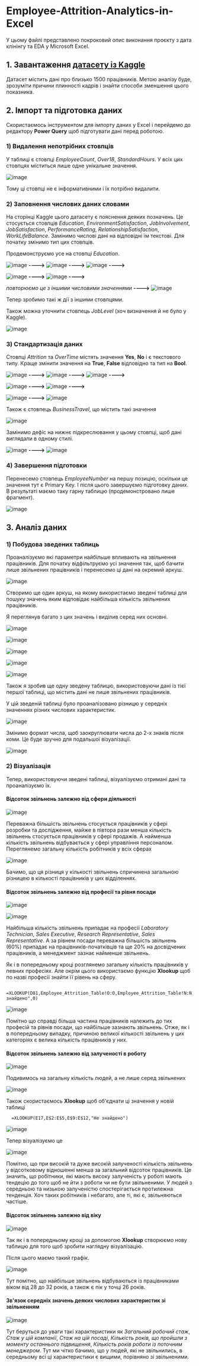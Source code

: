 # Employee-Attrition-Analytics-in-Excel

У цьому файлі представлено покроковий опис виконання проєкту з дата клінінгу та EDA у Microsoft Excel.

## 1. Завантаження [датасету із Kaggle](https://www.kaggle.com/datasets/pavansubhasht/ibm-hr-analytics-attrition-dataset)

Датасет містить дані про близько 1500 працівників. Метою аналізу буде, зрозуміти причини плинності кадрів і знайти способи зменшення цього показника.

## 2. Імпорт та підготовка даних

Скористаємось інструментом для імпорту даних у Excel і перейдемо до редактору **Power Query** щоб підготувати дані перед роботою.

### 1) Видалення непотрібних стовпців

У таблиці є стовпці *EmployeeCount*, *Over18*, *StandardHours*. У всіх цих стовпцях міститься лише одне унікальне значення.

![image](https://github.com/user-attachments/assets/8f0ac4e4-56e8-490d-a1a6-05e7db391042)

Тому ці стовпці не є інформативними і їх потрібно видалити.

### 2) Заповнення числових даних словами

На сторінці Kaggle цього датасету є пояснення деяких позначень. Це стосується стовпців *Education*, *EnvironmentSatisfaction*, *JobInvolvement*, *JobSatisfaction*, *PerformanceRating*, *RelationshipSatisfaction*, *WorkLifeBalance*. Замінимо числові дані на відповідні їм текстові. Для початку змінимо тип цих стовпців. 

Продемонструємо усе на стовпці *Education*.

![image](https://github.com/user-attachments/assets/cd1969fb-1e50-4be1-a5b8-3067a92d5289) **---->**
![image](https://github.com/user-attachments/assets/16eea66b-dfaf-4c92-b83d-82f9abca52ff) **---->**
![image](https://github.com/user-attachments/assets/b298704a-5835-4d13-93df-c5170fbbfa5b) **---->**

![image](https://github.com/user-attachments/assets/08d8c328-7c17-4a17-b9c8-2155031bf5b1) **---->**
![image](https://github.com/user-attachments/assets/ee185d19-91f2-4ba7-a4ac-02b3f0f0cebd) **---->**

*повторюємо це з іншими числовими значеннями* **---->**
![image](https://github.com/user-attachments/assets/920ebc66-c9f2-4940-a3c5-8d3f627797fd)

Тепер зробимо такі ж дії з іншими стовпцями.

Також можна уточнити стовпець *JobLevel* (хоч визначення й не було у Kaggle).

![image](https://github.com/user-attachments/assets/597b8dc9-f5d6-4ea1-b9db-931d4f6f8385)

### 3) Стандартизація даних

Стовпці *Attrition* та *OverTime* містять значення **Yes**, **No** і є текстового типу. Краще змінити значення на **True**, **False** відповідно та тип на **Bool**.

![image](https://github.com/user-attachments/assets/ffe35f95-ebcc-4f74-abc1-660e2f136b45) **---->**
![image](https://github.com/user-attachments/assets/0ecbb836-045e-4df5-a39f-9396e04b0f0f) **---->**
![image](https://github.com/user-attachments/assets/4f4d0390-e345-4a0b-b4f5-84467e5d2753) **---->**

![image](https://github.com/user-attachments/assets/913d212f-b7e6-4dad-bc20-5c645b1cd88e) **---->**
![image](https://github.com/user-attachments/assets/6700c883-be15-46ec-95e5-2af742be8ddb) **---->**

![image](https://github.com/user-attachments/assets/7c17cd74-2f08-4381-998f-41049ade1997) **---->**
![image](https://github.com/user-attachments/assets/34bc9bf6-9efa-49da-b6a4-45ea1f09ce01)

Також є стовпець *BusinessTravel*, що містить такі значення 

![image](https://github.com/user-attachments/assets/62f37230-950d-46a0-acf8-6a53ff0126c6)

Замінимо дефіс на нижнє підкреслювання у цьому стовпці, щоб дані виглядали в одному стилі.

![image](https://github.com/user-attachments/assets/dd2774e1-766b-46ae-af1d-c9a1b60af547) **---->**
![image](https://github.com/user-attachments/assets/ee3974c9-44b4-4faf-b49b-bc99c2e06418)

### 4) Завершення підготовки

Перенесемо стовпець *EmployeeNumber* на першу позицію, оскільки це значення тут є Primary Key. І після цього завершуємо підготовку даних.
В результаті маємо таку гарну таблицю (продемонстровано лише фрагмент).

![image](https://github.com/user-attachments/assets/15021a72-402d-4d6b-a097-87ddcae4a961)

## 3. Аналіз даних

### 1) Побудова зведених таблиць

Проаналізуємо які параметри найбільше впливають на звільнення працівників. Для початку відфільтруємо усі значення так, щоб бачити лише звільнених працівників і перенесемо ці дані на окремий аркуш.

![image](https://github.com/user-attachments/assets/6b96579d-1f30-4e13-a1f6-abc6fb004977)

Створимо ще один аркуш, на якому використаємо зведені таблиці для пошуку значень яким відповідає найбільша кількість звільнених працівників. 

Я переглянув багато з цих значень і виділив серед них основні.

![image](https://github.com/user-attachments/assets/734bcb54-8135-4cc5-af9e-cfc96cbc64b6)

![image](https://github.com/user-attachments/assets/c3ec824f-8c75-499f-ae3e-ac2aebef8fb0)

![image](https://github.com/user-attachments/assets/8d5a1a77-6977-4189-be0b-0154b648fdf3)

![image](https://github.com/user-attachments/assets/bbf2a06c-ea51-4ec1-a779-4c23a379fd0f)

![image](https://github.com/user-attachments/assets/215d8651-f404-409a-9ab3-1da0ba7bc39f)

Також я зробив ще одну зведену таблицю, використовуючи дані із тієї першої таблиці, що містить дані не лише звільнених працівників. 

У цій зведеній таблиці було проаналізовано різницю у середніх значеннях різних числових характеристик.

![image](https://github.com/user-attachments/assets/0590b1e7-2a43-4453-bc47-c17694c2286e)

Змінимо формат числа, щоб заокруглювати числа до 2-х знаків після коми. Це буде зручно для подальшої візуалізації.

![image](https://github.com/user-attachments/assets/978356eb-139f-414f-827b-b15dcc662240)

### 2) Візуалізація

Тепер, використовуючи зведені таблиці, візуалізуємо отримані дані та проаналізуємо їх.

#### **Відсоток звільнень залежно від сфери діяльності**

![image](https://github.com/user-attachments/assets/69a15338-f7cd-41b2-98ff-96564165a4af)

Переважна більшість звільнень стосується працівників у сфері розробки та дослідження, майже в півтора рази менша кількість звільнень стосується працівників у сфері продажів. А найменша кількість звільнень відбувається у сфері управління персоналом. Переглянемо загальну кількість робітників у всіх сферах

![image](https://github.com/user-attachments/assets/fe1bd035-b254-4cb9-a600-56330d7318a8)

Бачимо, що ця різниця у кількості звільнень спричинена загальною різницею в кількості працівників у цих відділеннях.

#### **Відсоток звільнень залежно від професії та рівня посади**

![image](https://github.com/user-attachments/assets/1707c645-3109-41db-b16e-805dcc92b3f0)

![image](https://github.com/user-attachments/assets/bc743b45-c8c8-4a71-bc63-3ff58b1da83b)

Найбільша кількість звільнень припадає на професії *Laboratory Technician*, *Sales Executive*, *Research Representative*, *Sales Representative*. А за рівнем посади переважна більшість звільнень (60%) припадає на працівників-початківців та ще 20% на досвідчених працівників, а менеджмент зазнає найменше звільнень.

Як і в попередньому кроці розглянемо загальну кількість працівників у певних професіях. Але окрім цього використаємо функцію **Xlookup** щоб по назві професії знайти її рівень на сферу.

```
  =XLOOKUP(D81,Employee_Attrition_Table!O:O,Employee_Attrition_Table!N:N,"Не знайдено",0)
```

![image](https://github.com/user-attachments/assets/bf0b27f8-c5e6-4b76-a578-c8b6e9e5564a)

Помітно що справді більша частина працівників належить до тих професій та рівнів посади, що найбільше зазнають звільнень. Отже, як і в попередньому випадку, причиною великої кількості звільнень у цих категоріях є велика кількість працівників у них.

#### **Відсоток звільнень залежно від залученості в роботу**

![image](https://github.com/user-attachments/assets/4018f963-4343-4be0-a3c1-a863647a55ff)

Подивимось на загальну кількість людей, а не лише серед звільнених

![image](https://github.com/user-attachments/assets/b2b2267b-efeb-4e56-8cc3-9524a6d9fd15)

Також скористаємось **Xlookup** щоб об'єднати ці значення у новій таблиці

```
  =XLOOKUP(E17,E$2:E$5,E$9:E$12,"Не знайдено")
```

![image](https://github.com/user-attachments/assets/af58c2b5-d58e-4d52-a1dc-696818fac09b)

Тепер візуалізуємо це

![image](https://github.com/user-attachments/assets/2c024731-253c-4628-88fb-e811141f1e02)

Помітно, що при високій та дуже високій залученості кількість звільнень у відсотковому відношенні менша за загальний відсоток працівників. Це значить, що робітники, які мають високу залученість у роботі мають тендецію до того щоб не йти з роботи чи не бути звільненими. У людей з середньою та низькою залученістю спостерігається протилежна тенденція. Хоч таких робітників і небагато, але ті, які є, звільняються частіше.

#### **Відсоток звільнень залежно від віку**

![image](https://github.com/user-attachments/assets/f3d6528a-8b9a-43a6-a375-4c416630d6f8)

Так як і в попередньому кроці за допомогою **Xlookup** створюємо нову таблицю для того щоб зробити наглядну візуалізацію.

Після цього маємо такий графік.

![image](https://github.com/user-attachments/assets/84745e76-3073-440f-8fba-a820a0284740)

Тут помітно, що найбільше звільнень відбуваються із працівниками віком від 28 до 32 років, а також є пік у точці 26 років.

#### **Зв'язок середніх значень деяких числових характеристик зі звільненням**

![image](https://github.com/user-attachments/assets/668fd5a7-4c49-4d14-85b5-5af2dd9608ea)

Тут беруться до уваги такі характеристики як *Загальний робочий стаж*, *Стаж у цій компанії*, *Стаж на цій посаді*, *Кількість років, що пройшли з моменту останнього підвищення*, *Кількість років роботи із поточним менеджером*. Тут ми чітко бачимо, що у людей, які не звільнились, в середньому всі ці характеристики є вищими, порівняно зі звільненими.
